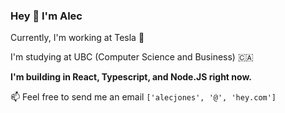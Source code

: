 ### Hey 👋 I'm Alec

Currently, I'm working at Tesla 🔋

I'm studying at UBC (Computer Science and Business) 🇨🇦

**I'm building in React, Typescript, and Node.JS right now.**

📫 Feel free to send me an email `['alecjones', '@', 'hey.com']` 
